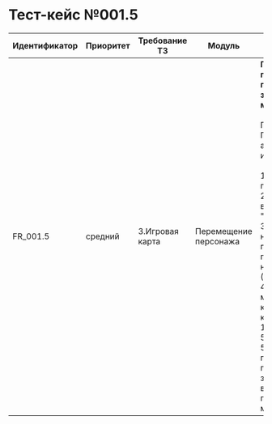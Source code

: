 # Тест-кейс №001.5


| Идентификатор | Приоритет |  Требование ТЗ  | Модуль | Шаги тест-кейса | Ожидаемый результат |
| ------ | ------ | ------ | ------ | ------ | ------ |
|     FR\_001.5    |  средний  | 3\.Игровая карта | Перемещение персонажа | **Проверка перемещения по заранее заданному маршруту.** <br><br>   Предусловие: Пользователь авторизован в игре.<br><br> 1\. Запустить проект. <br>2\. Перейти во вкладку "Карта". <br>3\. Установить начальную позицию персонажа, например, (30,15). <br>4\. Задать маршрут 2 клетки вверх, 3 клетки вправо, 1 клетка вниз и 5 клеток влево. <br>5\. Следить за перемещением персонажа и засечь общее время преодаления маршрута.|Персонаж находится в клетке с координатами (28,14).<br> Время, затраченное на преодаление маршрута, составляет 3 секунды.<br> Персонаж следует заданному маршруту, точно перемещаясь в каждую позицию. |

 
